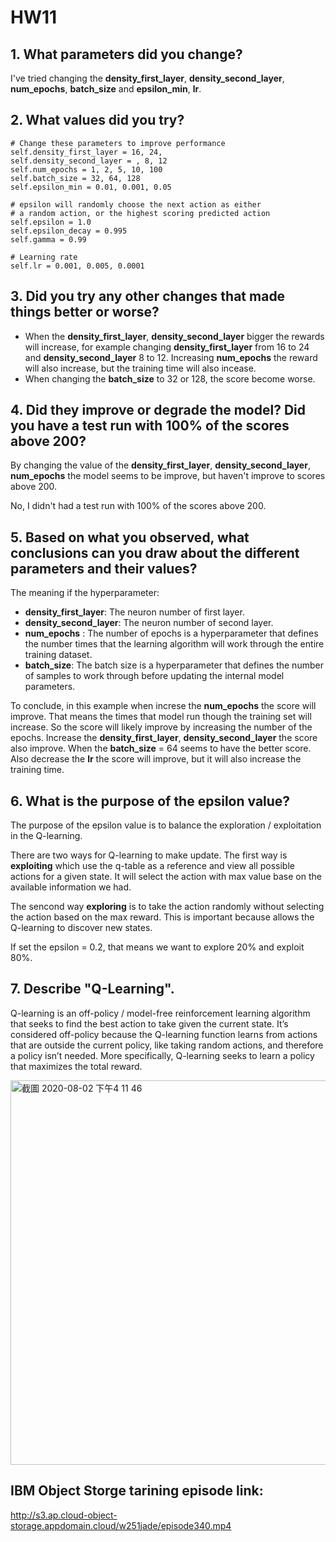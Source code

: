 # HW11

## 1. What parameters did you change?
I've tried changing the **density_first_layer**,  **density_second_layer**, **num_epochs**, **batch_size** and **epsilon_min**, **lr**.

## 2. What values did you try?
```
# Change these parameters to improve performance       
self.density_first_layer = 16, 24, 
self.density_second_layer = , 8, 12
self.num_epochs = 1, 2, 5, 10, 100
self.batch_size = 32, 64, 128
self.epsilon_min = 0.01, 0.001, 0.05

# epsilon will randomly choose the next action as either
# a random action, or the highest scoring predicted action
self.epsilon = 1.0
self.epsilon_decay = 0.995
self.gamma = 0.99

# Learning rate
self.lr = 0.001, 0.005, 0.0001
```

## 3. Did you try any other changes that made things better or worse?
- When the **density_first_layer**,  **density_second_layer** bigger the rewards will increase, for example changing **density_first_layer** from 16 to 24 and **density_second_layer** 8 to 12. Increasing **num_epochs** the reward will also increase, but the training time will also incease.
- When changing the **batch_size** to 32 or 128, the score become worse.
 
## 4. Did they improve or degrade the model? Did you have a test run with 100% of the scores above 200?
By changing the value of the **density_first_layer**,  **density_second_layer**, **num_epochs** the model seems to be improve, but haven't improve to scores above 200.

No, I didn't had a test run with 100% of the scores above 200.

## 5. Based on what you observed, what conclusions can you draw about the different parameters and their values?
The meaning if the hyperparameter:
- **density_first_layer**: The neuron number of first layer.
- **density_second_layer**: The neuron number of second layer.
- **num_epochs** : The number of epochs is a hyperparameter that defines the number times that the learning algorithm will work through the entire training dataset.
- **batch_size**: The batch size is a hyperparameter that defines the number of samples to work through before updating the internal model parameters.


To conclude, in this example when increse the **num_epochs** the score will improve. That means the times that model run though the training set will increase. So the score will likely improve by increasing the number of the epochs. Increase the **density_first_layer**,  **density_second_layer** the score also improve. When the **batch_size** = 64 seems to have the better score. Also decrease the **lr** the score will improve, but it will also increase the training time.

## 6. What is the purpose of the epsilon value?
The purpose of the epsilon value is to balance the exploration / exploitation in the Q-learning.

There are two ways for Q-learning to make update. The first way is **exploiting** which use the q-table as a reference and view all possible actions for a given state. It will select the action with max value base on the available information we had.

The sencond way **exploring**  is to take the action randomly without selecting the action based on the max reward. This is important because allows the Q-learning to discover new states.

If set the epsilon = 0.2, that means we want to explore 20% and exploit 80%.

## 7. Describe "Q-Learning".
Q-learning is an off-policy / model-free reinforcement learning algorithm that seeks to find the best action to take given the current state. It’s considered off-policy because the Q-learning function learns from actions that are outside the current policy, like taking random actions, and therefore a policy isn’t needed. More specifically, Q-learning seeks to learn a policy that maximizes the total reward.

<img width="615" alt="截圖 2020-08-02 下午4 11 46" src="https://user-images.githubusercontent.com/50607384/89118780-10065c00-d4db-11ea-9dcc-afd87ffc21f4.png">

## IBM Object Storge tarining episode link:
http://s3.ap.cloud-object-storage.appdomain.cloud/w251jade/episode340.mp4
